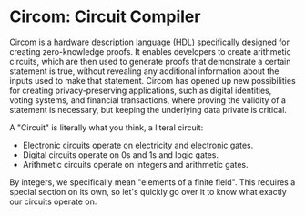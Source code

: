 # Circom: Circuit Compiler

Circom is a hardware description language (HDL) specifically designed for creating zero-knowledge proofs. It enables developers to create arithmetic circuits, which are then used to generate proofs that demonstrate a certain statement is true, without revealing any additional information about the inputs used to make that statement. Circom has opened up new possibilities for creating privacy-preserving applications, such as digital identities, voting systems, and financial transactions, where proving the validity of a statement is necessary, but keeping the underlying data private is critical.

A "Circuit" is literally what you think, a literal circuit:

- Electronic circuits operate on electricity and electronic gates.
- Digital circuits operate on 0s and 1s and logic gates.
- Arithmetic circuits operate on integers and arithmetic gates.

By integers, we specifically mean "elements of a finite field". This requires a special section on its own, so let's quickly go over it to know what exactly our circuits operate on.
